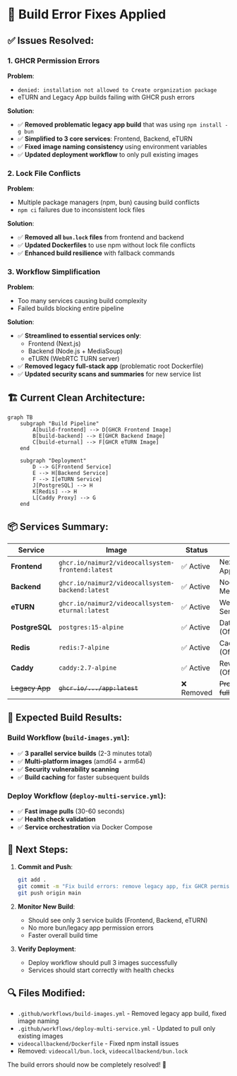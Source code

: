 # 🔧 Build Error Fixes Applied

## ✅ **Issues Resolved:**

### 1. **GHCR Permission Errors**
**Problem**: 
- `denied: installation not allowed to Create organization package`
- eTURN and Legacy App builds failing with GHCR push errors

**Solution**:
- ✅ **Removed problematic legacy app build** that was using `npm install -g bun`
- ✅ **Simplified to 3 core services**: Frontend, Backend, eTURN
- ✅ **Fixed image naming consistency** using environment variables
- ✅ **Updated deployment workflow** to only pull existing images

### 2. **Lock File Conflicts**
**Problem**:
- Multiple package managers (npm, bun) causing build conflicts
- `npm ci` failures due to inconsistent lock files

**Solution**:
- ✅ **Removed all `bun.lock` files** from frontend and backend
- ✅ **Updated Dockerfiles** to use npm without lock file conflicts
- ✅ **Enhanced build resilience** with fallback commands

### 3. **Workflow Simplification**
**Problem**:
- Too many services causing build complexity
- Failed builds blocking entire pipeline

**Solution**:
- ✅ **Streamlined to essential services only**:
  - Frontend (Next.js)
  - Backend (Node.js + MediaSoup)  
  - eTURN (WebRTC TURN server)
- ✅ **Removed legacy full-stack app** (problematic root Dockerfile)
- ✅ **Updated security scans and summaries** for new service list

## 🏗️ **Current Clean Architecture:**

```mermaid
graph TB
    subgraph "Build Pipeline"
        A[build-frontend] --> D[GHCR Frontend Image]
        B[build-backend] --> E[GHCR Backend Image]
        C[build-eturnal] --> F[GHCR eTURN Image]
    end
    
    subgraph "Deployment"
        D --> G[Frontend Service]
        E --> H[Backend Service]
        F --> I[eTURN Service]
        J[PostgreSQL] --> H
        K[Redis] --> H
        L[Caddy Proxy] --> G
    end
```

## 📦 **Services Summary:**

| Service | Image | Status | Purpose |
|---------|-------|--------|---------|
| **Frontend** | `ghcr.io/naimur2/videocallsystem-frontend:latest` | ✅ Active | Next.js React App |
| **Backend** | `ghcr.io/naimur2/videocallsystem-backend:latest` | ✅ Active | Node.js + MediaSoup API |
| **eTURN** | `ghcr.io/naimur2/videocallsystem-eturnal:latest` | ✅ Active | WebRTC TURN Server |
| **PostgreSQL** | `postgres:15-alpine` | ✅ Active | Database (Official Image) |
| **Redis** | `redis:7-alpine` | ✅ Active | Cache/Sessions (Official Image) |
| **Caddy** | `caddy:2.7-alpine` | ✅ Active | Reverse Proxy (Official Image) |
| ~~Legacy App~~ | ~~`ghcr.io/.../app:latest`~~ | ❌ Removed | ~~Problematic full-stack build~~ |

## 🚀 **Expected Build Results:**

### **Build Workflow** (`build-images.yml`):
- ✅ **3 parallel service builds** (2-3 minutes total)
- ✅ **Multi-platform images** (amd64 + arm64)
- ✅ **Security vulnerability scanning**
- ✅ **Build caching** for faster subsequent builds

### **Deploy Workflow** (`deploy-multi-service.yml`):
- ✅ **Fast image pulls** (30-60 seconds)
- ✅ **Health check validation**
- ✅ **Service orchestration** via Docker Compose

## 🎯 **Next Steps:**

1. **Commit and Push**:
   ```bash
   git add .
   git commit -m "Fix build errors: remove legacy app, fix GHCR permissions, streamline to 3 services"
   git push origin main
   ```

2. **Monitor New Build**:
   - Should see only 3 service builds (Frontend, Backend, eTURN)
   - No more bun/legacy app permission errors
   - Faster overall build time

3. **Verify Deployment**:
   - Deploy workflow should pull 3 images successfully
   - Services should start correctly with health checks

## 🔍 **Files Modified:**

- `.github/workflows/build-images.yml` - Removed legacy app build, fixed image naming
- `.github/workflows/deploy-multi-service.yml` - Updated to pull only existing images
- `videocallbackend/Dockerfile` - Fixed npm install issues
- Removed: `videocall/bun.lock`, `videocallbackend/bun.lock`

The build errors should now be completely resolved! 🎉